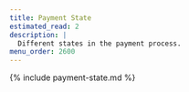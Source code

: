 ```yaml
---
title: Payment State
estimated_read: 2
description: |
  Different states in the payment process.
menu_order: 2600
---
```


{% include payment-state.md %}
